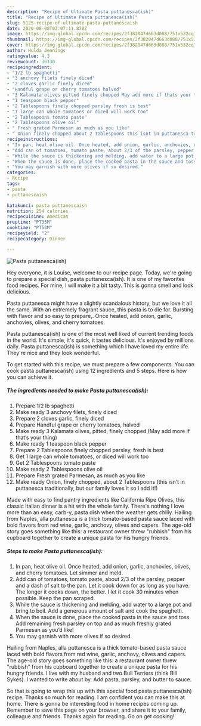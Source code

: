 ```yaml
---
description: "Recipe of Ultimate Pasta puttanesca(ish)"
title: "Recipe of Ultimate Pasta puttanesca(ish)"
slug: 5125-recipe-of-ultimate-pasta-puttanescaish
date: 2020-08-08T03:07:11.870Z
image: https://img-global.cpcdn.com/recipes/2f382047d663d088/751x532cq70/pasta-puttanescaish-recipe-main-photo.jpg
thumbnail: https://img-global.cpcdn.com/recipes/2f382047d663d088/751x532cq70/pasta-puttanescaish-recipe-main-photo.jpg
cover: https://img-global.cpcdn.com/recipes/2f382047d663d088/751x532cq70/pasta-puttanescaish-recipe-main-photo.jpg
author: Hulda Jennings
ratingvalue: 4.3
reviewcount: 36130
recipeingredient:
- "1/2 lb spaghetti"
- "3 anchovy filets finely diced"
- "2 cloves garlic finely diced"
- "Handful grape or cherry tomatoes halved"
- "3 Kalamata olives pitted finely chopped May add more if thats your thing"
- "1 teaspoon black pepper"
- "2 Tablespoons finely chopped parsley fresh is best"
- "1 large can whole tomatoes or diced will work too"
- "2 Tablespoons tomato paste"
- "2 Tablespoons olive oil"
- " Fresh grated Parmesan as much as you like"
- " Onion finely chopped about 2 Tablespoons this isnt in puttanesca traditionally but our family loves it so I add it"
recipeinstructions:
- "In pan, heat olive oil. Once heated, add onion, garlic, anchovies, olives, and cherry tomatoes. Let simmer and meld."
- "Add can of tomatoes, tomato paste, about 2/3 of the parsley, pepper and a dash of salt to the pan. Let it cook down for as long as you have. The longer it cooks down, the better. I let it cook 30 minutes when possible. Keep the pan scraped."
- "While the sauce is thickening and melding, add water to a large pot and bring to boil. Add a generous amount of salt and cook the spaghetti."
- "When the sauce is done, place the cooked pasta in the sauce and toss. Add remaining fresh parsley on top and as much freshly grated Parmesan as you’d like!"
- "You may garnish with more olives if so desired."
categories:
- Recipe
tags:
- pasta
- puttanescaish

katakunci: pasta puttanescaish 
nutrition: 254 calories
recipecuisine: American
preptime: "PT35M"
cooktime: "PT53M"
recipeyield: "2"
recipecategory: Dinner

---
```



![Pasta puttanesca(ish)](https://img-global.cpcdn.com/recipes/2f382047d663d088/751x532cq70/pasta-puttanescaish-recipe-main-photo.jpg)

Hey everyone, it is Louise, welcome to our recipe page. Today, we're going to prepare a special dish, pasta puttanesca(ish). It is one of my favorites food recipes. For mine, I will make it a bit tasty. This is gonna smell and look delicious.

Pasta puttanesca might have a slightly scandalous history, but we love it all the same. With an extremely fragrant sauce, this pasta is to die for. Bursting with flavor and so easy to prepare,. Once heated, add onion, garlic, anchovies, olives, and cherry tomatoes.

Pasta puttanesca(ish) is one of the most well liked of current trending foods in the world. It's simple, it's quick, it tastes delicious. It's enjoyed by millions daily. Pasta puttanesca(ish) is something which I have loved my entire life. They're nice and they look wonderful.


To get started with this recipe, we must prepare a few components. You can cook pasta puttanesca(ish) using 12 ingredients and 5 steps. Here is how you can achieve it.

<!--inarticleads1-->

##### The ingredients needed to make Pasta puttanesca(ish):

1. Prepare 1/2 lb spaghetti
1. Make ready 3 anchovy filets, finely diced
1. Prepare 2 cloves garlic, finely diced
1. Prepare Handful grape or cherry tomatoes, halved
1. Make ready 3 Kalamata olives, pitted, finely chopped (May add more if that’s your thing)
1. Make ready 1 teaspoon black pepper
1. Prepare 2 Tablespoons finely chopped parsley, fresh is best
1. Get 1 large can whole tomatoes, or diced will work too
1. Get 2 Tablespoons tomato paste
1. Make ready 2 Tablespoons olive oil
1. Prepare  Fresh grated Parmesan, as much as you like
1. Make ready  Onion, finely chopped, about 2 Tablespoons (this isn’t in puttanesca traditionally, but our family loves it so I add it!)


Made with easy to find pantry ingredients like California Ripe Olives, this classic Italian dinner is a hit with the whole family. There&#39;s nothing I love more than an easy, carb-y, pasta dish when the weather gets chilly. Hailing from Naples, alla puttanesca is a thick tomato-based pasta sauce laced with bold flavors from red wine, garlic, anchovy, olives and capers. The age-old story goes something like this: a restaurant owner threw &#34;rubbish&#34; from his cupboard together to create a unique pasta for his hungry friends. 

<!--inarticleads2-->

##### Steps to make Pasta puttanesca(ish):

1. In pan, heat olive oil. Once heated, add onion, garlic, anchovies, olives, and cherry tomatoes. Let simmer and meld.
1. Add can of tomatoes, tomato paste, about 2/3 of the parsley, pepper and a dash of salt to the pan. Let it cook down for as long as you have. The longer it cooks down, the better. I let it cook 30 minutes when possible. Keep the pan scraped.
1. While the sauce is thickening and melding, add water to a large pot and bring to boil. Add a generous amount of salt and cook the spaghetti.
1. When the sauce is done, place the cooked pasta in the sauce and toss. Add remaining fresh parsley on top and as much freshly grated Parmesan as you’d like!
1. You may garnish with more olives if so desired.


Hailing from Naples, alla puttanesca is a thick tomato-based pasta sauce laced with bold flavors from red wine, garlic, anchovy, olives and capers. The age-old story goes something like this: a restaurant owner threw &#34;rubbish&#34; from his cupboard together to create a unique pasta for his hungry friends. I live with my husband and two Bull Terriers (think Bill Sykes). I wanted to write about by. Add pasta, parsley, and butter to sauce. 

So that is going to wrap this up with this special food pasta puttanesca(ish) recipe. Thanks so much for reading. I am confident you can make this at home. There is gonna be interesting food in home recipes coming up. Remember to save this page on your browser, and share it to your family, colleague and friends. Thanks again for reading. Go on get cooking!
